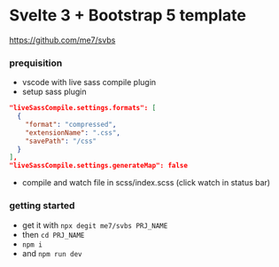 # Svelte 3 + Bootstrap 5 template

https://github.com/me7/svbs


### prequisition
- vscode with live sass compile plugin
- setup sass plugin
```json
"liveSassCompile.settings.formats": [
  {
    "format": "compressed",
    "extensionName": ".css",
    "savePath": "/css"
  }
],
"liveSassCompile.settings.generateMap": false
```
- compile and watch file in scss/index.scss (click watch in status bar)

### getting started

- get it with `npx degit me7/svbs PRJ_NAME`
- then `cd PRJ_NAME` 
- `npm i`
- and `npm run dev`

